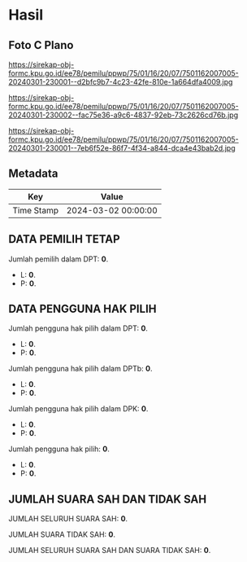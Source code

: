 # Hasil

## Foto C Plano

https://sirekap-obj-formc.kpu.go.id/ee78/pemilu/ppwp/75/01/16/20/07/7501162007005-20240301-230001--d2bfc9b7-4c23-42fe-810e-1a664dfa4009.jpg

https://sirekap-obj-formc.kpu.go.id/ee78/pemilu/ppwp/75/01/16/20/07/7501162007005-20240301-230002--fac75e36-a9c6-4837-92eb-73c2626cd76b.jpg

https://sirekap-obj-formc.kpu.go.id/ee78/pemilu/ppwp/75/01/16/20/07/7501162007005-20240301-230001--7eb6f52e-86f7-4f34-a844-dca4e43bab2d.jpg


## Metadata

| Key        | Value               |
| ---------- | ------------------- |
| Time Stamp | 2024-03-02 00:00:00 |


## DATA PEMILIH TETAP

Jumlah pemilih dalam DPT: **0**.
 * L: **0**.
 * P: **0**.

## DATA PENGGUNA HAK PILIH

Jumlah pengguna hak pilih dalam DPT: **0**.
 * L: **0**.
 * P: **0**.

Jumlah pengguna hak pilih dalam DPTb: **0**.
 * L: **0**.
 * P: **0**.

Jumlah pengguna hak pilih dalam DPK: **0**.
 * L: **0**.
 * P: **0**.

Jumlah pengguna hak pilih: **0**.
 * L: **0**.
 * P: **0**.

## JUMLAH SUARA SAH DAN TIDAK SAH

JUMLAH SELURUH SUARA SAH: **0**.

JUMLAH SUARA TIDAK SAH: **0**.

JUMLAH SELURUH SUARA SAH DAN SUARA TIDAK SAH: **0**.


